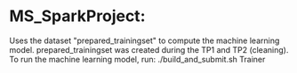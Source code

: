 # MS_SparkProject:
Uses the dataset "prepared_trainingset" to compute the machine learning model. prepared_trainingset was created during the TP1 and TP2 (cleaning).
To run the machine learning model, run:
    ./build_and_submit.sh Trainer

